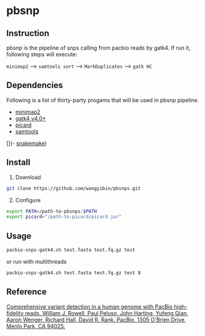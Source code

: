 # pbsnp
## Instruction
pbsnp is the pipeline of snps calling from pacbio reads by gatk4.
If run it, following steps will execute:

   `minimap2` --> `samtools sort` --> `MarkDuplicates` --> `gatk HC`

 
## Dependencies
Following is a list of thirty-party progams that will be used in pbsnp pipeline.
- [minimap2](https://github.com/lh3/minimap2)
- [gatk4 v4.0+](https://software.broadinstitute.org/gatk/)
- [picard](https://github.com/broadinstitute/picard)
- [samtools](https://github.com/samtools/samtools)

[](- [snakemake](https://snakemake.readthedocs.io/(optional)))

## Install
1. Download
```bash
git clone https://github.com/wangyibin/pbsnps.git
```
2. Configure
```bash
export PATH=/path-to-pbsnps:$PATH
export picard="/path-to-picard/picard.jar"
```

## Usage
```bash
pacbio-snps-gatk4.sh test.fasta test.fq.gz test
```
or run with multithreads
```bash
pacbio-snps-gatk4.sh test.fasta test.fq.gz test 8
```

## Reference
[Comprehensive variant detection in a human genome with PacBio high-fidelity reads. William J. Rowell, Paul Peluso, John Harting, Yufeng Qian, Aaron Wenger, Richard Hall, David R. Rank. PacBio, 1305 O'Brien Drive, Menlo Park, CA 94025.](https://www.pacb.com/wp-content/uploads/Rowell-CSHLBioData-2018-Comprehensive-Variant-Detection-in-a-Human-Genome-with-PacBio-High-Fidelity-Reads.pdf)


